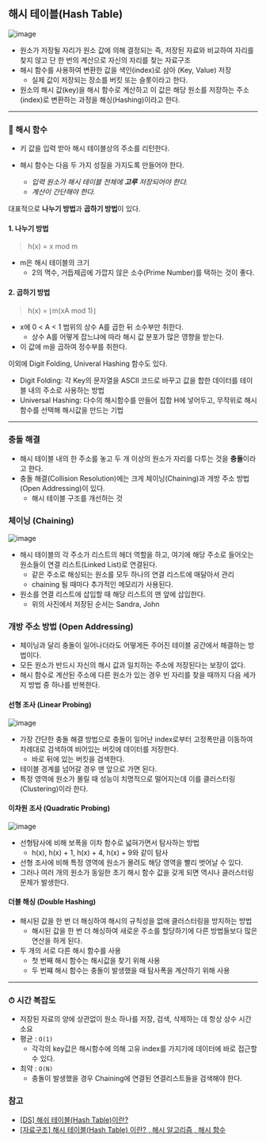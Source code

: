 ## 해시 테이블(Hash Table)
![image](https://github.com/SeoYeonBae/CS_study/assets/63505110/05e9b0c1-65cb-4428-ba70-b17930f1090b)


- 원소가 저장될 자리가 원소 값에 의해 결정되는 즉, 저장된 자료와 비교하여 자리를 찾지 않고 단 한 번의 계산으로 자신의 자리를 찾는 자료구조
- 해시 함수를 사용하여 변환한 값을 색인(index)로 삼아 (Key, Value) 저장
  - 실제 값이 저장되는 장소를 버킷 또는 슬롯이라고 한다. 
- 원소의 해시 값(key)을 해시 함수로 계산하고 이 값은 해당 원소를 저장하는 주소(index)로 변환하는 과정을 해싱(Hashing)이라고 한다.
  
--------
### 🔢 해시 함수
- 키 값을 입력 받아 해시 테이블상의 주소를 리턴한다.
- 해시 함수는 다음 두 가지 성질을 가지도록 만들어야 한다.
       
  - *입력 원소가 해시 테이블 전체에 **고루** 저장되어야 한다.*
  - *계산이 간단해야 한다.*

대표적으로 **나누기 방법**과 **곱하기 방법**이 있다.

#### 1. 나누기 방법
> h(x) = x mod m
- m은 해시 테이블의 크기
  - 2의 멱수, 거듭제곱에 가깝지 않은 소수(Prime Number)를 택하는 것이 좋다.

#### 2. 곱하기 방법
> h(x) = ⌊m(xA mod 1)⌋
- x에 0 < A < 1 범위의 상수 A를 곱한 뒤 소수부만 취한다.
  - 상수 A를 어떻게 잡느냐에 따라 해시 값 분포가 많은 영향을 받는다.
- 이 값에 m을 곱하여 정수부를 취한다.

이외에 Digit Folding, Univeral Hashing 함수도 있다.
- Digit Folding: 각 Key의 문자열을 ASCII 코드로 바꾸고 값을 합한 데이터를 테이블 내의 주소로 사용하는 방법
- Universal Hashing: 다수의 해시함수를 만들어 집합 H에 넣어두고, 무작위로 해시함수를 선택해 해시값을 만드는 기법

--------
### 충돌 해결
- 해시 테이블 내의 한 주소를 놓고 두 개 이상의 원소가 자리를 다투는 것을 **충돌**이라고 한다.
- 충돌 해결(Collision Resolution)에는 크게 체이닝(Chaining)과 개방 주소 방법(Open Addressing)이 있다.
   - 해시 테이블 구조를 개선하는 것

### 체이닝 (Chaining)
![image](https://github.com/SeoYeonBae/CS_study/assets/63505110/8094ba81-ab2b-4b47-95c0-f6957ed7647e)

- 해시 테이블의 각 주소가 리스트의 헤더 역할을 하고, 여기에 해당 주소로 들어오는 원소들이 연결 리스트(Linked List)로 연결된다.
  - 같은 주소로 해싱되는 원소를 모두 하나의 연결 리스트에 매달아서 관리
  - chaining 될 때마다 추가적인 메모리가 사용된다.
- 원소를 연결 리스트에 삽입할 때 해당 리스트의 맨 앞에 삽입한다.
  - 위의 사진에서 저장된 순서는 Sandra, John
 

### 개방 주소 방법 (Open Addressing)
- 체이닝과 달리 충돌이 일어나더라도 어떻게든 주어진 테이블 공간에서 해결하는 방법이다.
- 모든 원소가 반드시 자신의 해시 값과 일치하는 주소에 저장된다는 보장이 없다.
- 해시 함수로 계산된 주소에 다른 원소가 있는 경우 빈 자리를 찾을 때까지 다음 세가지 방법 중 하나를 반복한다.

#### 선형 조사 (Linear Probing)
![image](https://github.com/SeoYeonBae/CS_study/assets/63505110/760ff0a2-d664-444d-8270-d0cedf582178)

- 가장 간단한 충돌 해결 방법으로 충돌이 일어난 index로부터 고정폭만큼 이동하여 차례대로 검색하여 비어있는 버킷에 데이터를 저장한다.
  - 바로 뒤에 있는 버킷을 검색한다.
- 테이블 경계를 넘어갈 경우 맨 앞으로 가면 된다.
- 특정 영역에 원소가 몰릴 때 성능이 치명적으로 떨어지는데 이를 클러스터링(Clustering)이라 한다.

#### 이차원 조사 (Quadratic Probing)
![image](https://github.com/SeoYeonBae/CS_study/assets/63505110/e2736f4c-eba1-4325-aeb7-2e23f64531fa)

- 선형탐사에 비해 보폭을 이차 함수로 넓혀가면서 탐사하는 방법
  -  h(x), h(x) + 1, h(x) + 4, h(x) + 9와 같이 탐사
- 선형 조사에 비해 특정 영역에 원소가 몰려도 해당 영역을 빨리 벗어날 수 있다.
- 그러나 여러 개의 원소가 동일한 초기 해시 함수 값을 갖게 되면 역시나 클러스터링 문제가 발생한다.


#### 더블 해싱 (Double Hashing)
- 해시된 값을 한 번 더 해싱하여 해시의 규칙성을 없애 클러스터링을 방지하는 방법
  - 해시된 값을 한 번 더 해싱하여 새로운 주소를 할당하기에 다른 방법들보다 많은 연산을 하게 된다.
- 두 개의 서로 다른 해시 함수를 사용
  - 첫 번째 해시 함수는 해시값을 찾기 위해 사용
  - 두 번쨰 해시 함수는 충돌이 발생했을 때 탐사폭을 계산하기 위해 사용

-------
### ⏱ 시간 복잡도
- 저장된 자료의 양에 상관없이 원소 하나를 저장, 검색, 삭제하는 데 항상 상수 시간 소요
- 평균 : `O(1)`
  - 각각의 key값은 해시함수에 의해 고유 index를 가지기에 데이터에 바로 접근할 수 있다.
- 최약 : `O(N)`
  - 충돌이 발생했을 경우 Chaining에 연결된 연결리스트들을 검색해야 한다.
### 참고
- [[DS] 해쉬 테이블(Hash Table)이란?](https://baeharam.netlify.app/posts/data%20structure/hash-table)
- [[자료구조] 해시 테이블(Hash Table) 이란? , 해시 알고리즘 , 해시 함수](https://code-lab1.tistory.com/14)
